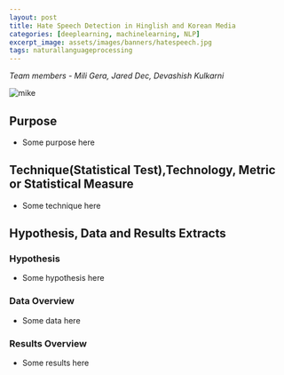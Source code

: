 ```yaml
---
layout: post
title: Hate Speech Detection in Hinglish and Korean Media
categories: [deeplearning, machinelearning, NLP]
excerpt_image: assets/images/banners/hatespeech.jpg
tags: naturallanguageprocessing
---
```


*Team members - Mili Gera, Jared Dec, Devashish Kulkarni*  

![mike](/assets/images/banners/hatespeech.jpg)

## Purpose
- Some purpose here
  
## Technique(Statistical Test),Technology, Metric or Statistical Measure
- Some technique here

## Hypothesis, Data and Results Extracts

### Hypothesis
  - Some hypothesis here

### Data Overview
  - Some data here
    
### Results Overview
  - Some results here

